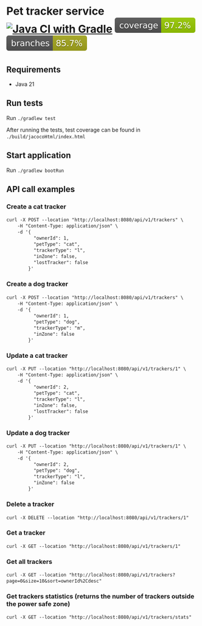 # Pet tracker service [![Java CI with Gradle](https://github.com/sekury/pet-tracker/actions/workflows/gradle.yml/badge.svg?branch=main)](https://github.com/sekury/pet-tracker/actions/workflows/gradle.yml) ![Coverage](.github/badges/jacoco.svg) ![Branches](.github/badges/branches.svg)
## Requirements
- Java 21

## Run tests
Run `./gradlew test`

After running the tests, test coverage can be found in `./build/jacocoHtml/index.html`

## Start application
Run `./gradlew bootRun`

## API call examples
### Create a cat tracker
```
curl -X POST --location "http://localhost:8080/api/v1/trackers" \
    -H "Content-Type: application/json" \
    -d '{
          "ownerId": 1,
          "petType": "cat",
          "trackerType": "l",
          "inZone": false,
          "lostTracker": false
        }'
```
### Create a dog tracker
```
curl -X POST --location "http://localhost:8080/api/v1/trackers" \
    -H "Content-Type: application/json" \
    -d '{
          "ownerId": 1,
          "petType": "dog",
          "trackerType": "m",
          "inZone": false
        }'
```
### Update a cat tracker
```
curl -X PUT --location "http://localhost:8080/api/v1/trackers/1" \
    -H "Content-Type: application/json" \
    -d '{
          "ownerId": 2,
          "petType": "cat",
          "trackerType": "l",
          "inZone": false,
          "lostTracker": false
        }'
```
### Update a dog tracker
```
curl -X PUT --location "http://localhost:8080/api/v1/trackers/1" \
    -H "Content-Type: application/json" \
    -d '{
          "ownerId": 2,
          "petType": "dog",
          "trackerType": "l",
          "inZone": false
        }'
```
### Delete a tracker
```
curl -X DELETE --location "http://localhost:8080/api/v1/trackers/1"
```
### Get a tracker
```
curl -X GET --location "http://localhost:8080/api/v1/trackers/1"
```
### Get all trackers
```
curl -X GET --location "http://localhost:8080/api/v1/trackers?page=0&size=10&sort=ownerId%2Cdesc"
```
### Get trackers statistics (returns the number of trackers outside the power safe zone)
```
curl -X GET --location "http://localhost:8080/api/v1/trackers/stats"
```
